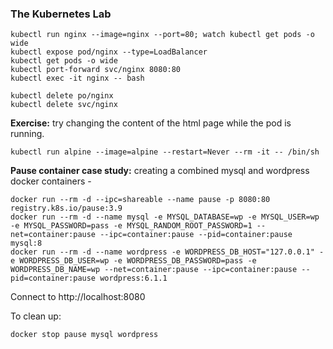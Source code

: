 ### The Kubernetes Lab
```
kubectl run nginx --image=nginx --port=80; watch kubectl get pods -o wide
kubectl expose pod/nginx --type=LoadBalancer
kubectl get pods -o wide
kubectl port-forward svc/nginx 8080:80
kubectl exec -it nginx -- bash

kubectl delete po/nginx
kubectl delete svc/nginx
```
**Exercise:** try changing the content of the html page while the pod is running.

```
kubectl run alpine --image=alpine --restart=Never --rm -it -- /bin/sh
```

**Pause container case study:** creating a combined mysql and wordpress docker containers -
```
docker run --rm -d --ipc=shareable --name pause -p 8080:80 registry.k8s.io/pause:3.9
docker run --rm -d --name mysql -e MYSQL_DATABASE=wp -e MYSQL_USER=wp -e MYSQL_PASSWORD=pass -e MYSQL_RANDOM_ROOT_PASSWORD=1 --net=container:pause --ipc=container:pause --pid=container:pause mysql:8
docker run --rm -d --name wordpress -e WORDPRESS_DB_HOST="127.0.0.1" -e WORDPRESS_DB_USER=wp -e WORDPRESS_DB_PASSWORD=pass -e WORDPRESS_DB_NAME=wp --net=container:pause --ipc=container:pause --pid=container:pause wordpress:6.1.1
```
Connect to http://localhost:8080

To clean up:
```
docker stop pause mysql wordpress
```
